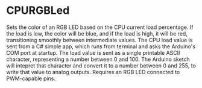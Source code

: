 # CPURGBLed
Sets the color of an RGB LED based on the CPU current load percentage. If the load is low, the color will be blue, and if the load is high, it will be red, transitioning smoothly between intermediate values. The CPU load value is sent from a C# simple app, which runs from terminal and asks the Arduino's COM port at startup. The load value is sent as a single printable ASCII character, representing a number between 0 and 100. The Arduino sketch will intepret that character and convert it to a number between 0 and 255, to write that value to analog outputs. Requires an RGB LED connected to PWM-capable pins.
